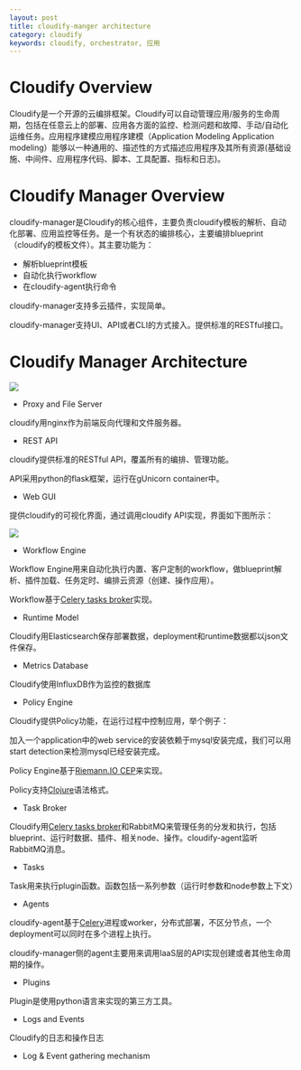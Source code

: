 ```yaml
---
layout: post
title: cloudify-manger architecture
category: cloudify
keywords: cloudify, orchestrator, 应用 
---
```


# Cloudify Overview
Cloudify是一个开源的云编排框架。Cloudify可以自动管理应用/服务的生命周期，包括在任意云上的部署、应用各方面的监控、检测问题和故障、手动/自动化运维任务。应用程序建模应用程序建模（Application Modeling Application modeling）能够以一种通用的、描述性的方式描述应用程序及其所有资源(基础设施、中间件、应用程序代码、脚本、工具配置、指标和日志)。
# Cloudify Manager Overview
cloudify-manager是Cloudify的核心组件，主要负责cloudify模板的解析、自动化部署、应用监控等任务。是一个有状态的编排核心，主要编排blueprint（cloudify的模板文件）。其主要功能为：

* 解析blueprint模板
* 自动化执行workflow
* 在cloudify-agent执行命令


cloudify-manager支持多云插件，实现简单。

cloudify-manager支持UI、API或者CLI的方式接入。提供标准的RESTful接口。
# Cloudify Manager Architecture
![](https://raw.githubusercontent.com/whyliyi/whyliyi.github.io/master/_img/cloudify/cloudify_flows.png)

* Proxy and File Server

cloudify用nginx作为前端反向代理和文件服务器。

* REST API

cloudify提供标准的RESTful API，覆盖所有的编排、管理功能。

API采用python的flask框架，运行在gUnicorn container中。

* Web GUI

提供cloudify的可视化界面，通过调用cloudify API实现，界面如下图所示：


![](https://raw.githubusercontent.com/whyliyi/whyliyi.github.io/master/_img/cloudify/dashboard.png)

* Workflow Engine

Workflow Engine用来自动化执行内置、客户定制的workflow，做blueprint解析、插件加载、任务定时、编排云资源（创建、操作应用）。

Workflow基于[Celery tasks broker](http://www.celeryproject.org/)实现。

* Runtime Model

Cloudify用Elasticsearch保存部署数据，deployment和runtime数据都以json文件保存。

* Metrics Database

Cloudify使用InfluxDB作为监控的数据库

* Policy Engine

Cloudify提供Policy功能，在运行过程中控制应用，举个例子：

加入一个application中的web service的安装依赖于mysql安装完成，我们可以用start detection来检测mysql已经安装完成。

Policy Engine基于[Riemann.IO CEP](http://riemann.io/)来实现。

Policy支持[Clojure](https://clojure.org/)语法格式。

* Task Broker

Cloudify用[Celery tasks broker](http://www.celeryproject.org/)和RabbitMQ来管理任务的分发和执行，包括blueprint、运行时数据、插件、相关node、操作。cloudify-agent监听RabbitMQ消息。

* Tasks

Task用来执行plugin函数。函数包括一系列参数（运行时参数和node参数上下文）

* Agents

cloudify-agent基于[Celery](http://www.celeryproject.org/)进程或worker，分布式部署，不区分节点，一个deployment可以同时在多个进程上执行。

cloudify-manager侧的agent主要用来调用IaaS层的API实现创建或者其他生命周期的操作。

* Plugins

Plugin是使用python语言来实现的第三方工具。

* Logs and Events

Cloudify的日志和操作日志

* Log & Event gathering mechanism

 

